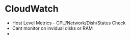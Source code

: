
# CloudWatch

- Host Level Metrics - CPU/Network/Dish/Status Check
- Cant monitor on invidual disks or RAM
- 
<!--stackedit_data:
eyJoaXN0b3J5IjpbMTA3MTg5NDUxNSwxNzIyOTk4OTQzXX0=
-->